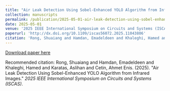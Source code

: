 ```yaml
---
title: "Air Leak Detection Using Sobel-Enhanced YOLO Algorithm from Infrared Images"
collection: manuscripts
permalink: /publication/2025-05-01-air-leak-detection-using-sobel-enhanced-yolo-algorithm-from-infrared-images
date: 2025-05-01
venue: '2025 IEEE International Symposium on Circuits and Systems (ISCAS)'
paperurl: 'http://dx.doi.org/10.1109/iscas56072.2025.11043806'
citation: 'Rong, Shuaiang and Hamdan, Emadeldeen and Khaleghi, Hamed and Karatas, Aslihan and Cetin, Ahmet Enis. (2025). &quot;Air Leak Detection Using Sobel-Enhanced YOLO Algorithm from Infrared Images.&quot; <i>2025 IEEE International Symposium on Circuits and Systems (ISCAS)</i>.'
---
```


<a href='http://dx.doi.org/10.1109/iscas56072.2025.11043806'>Download paper here</a>

Recommended citation: Rong, Shuaiang and Hamdan, Emadeldeen and Khaleghi, Hamed and Karatas, Aslihan and Cetin, Ahmet Enis. (2025). &quot;Air Leak Detection Using Sobel-Enhanced YOLO Algorithm from Infrared Images.&quot; <i>2025 IEEE International Symposium on Circuits and Systems (ISCAS)</i>.